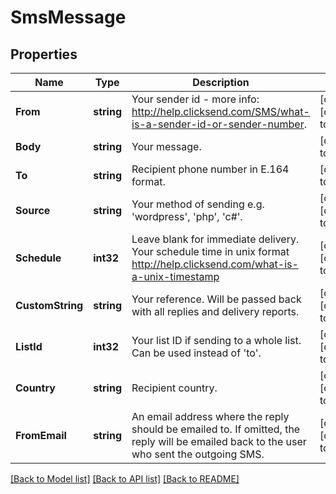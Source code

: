 # SmsMessage

## Properties
Name | Type | Description | Notes
------------ | ------------- | ------------- | -------------
**From** | **string** | Your sender id - more info: http://help.clicksend.com/SMS/what-is-a-sender-id-or-sender-number. | [optional] [default to null]
**Body** | **string** | Your message. | [default to null]
**To** | **string** | Recipient phone number in E.164 format. | [default to null]
**Source** | **string** | Your method of sending e.g. &#39;wordpress&#39;, &#39;php&#39;, &#39;c#&#39;. | [optional] [default to null]
**Schedule** | **int32** | Leave blank for immediate delivery. Your schedule time in unix format http://help.clicksend.com/what-is-a-unix-timestamp | [optional] [default to 0]
**CustomString** | **string** | Your reference. Will be passed back with all replies and delivery reports. | [optional] [default to null]
**ListId** | **int32** | Your list ID if sending to a whole list. Can be used instead of &#39;to&#39;. | [optional] [default to null]
**Country** | **string** | Recipient country. | [optional] [default to null]
**FromEmail** | **string** | An email address where the reply should be emailed to. If omitted, the reply will be emailed back to the user who sent the outgoing SMS. | [optional] [default to null]

[[Back to Model list]](../README.md#documentation-for-models) [[Back to API list]](../README.md#documentation-for-api-endpoints) [[Back to README]](../README.md)


